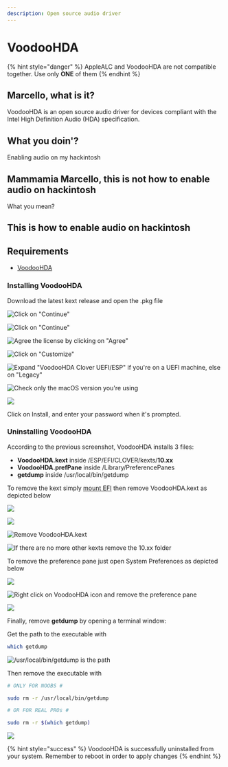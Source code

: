 ```yaml
---
description: Open source audio driver
---
```


# VoodooHDA

{% hint style="danger" %}
AppleALC and VoodooHDA are not compatible together. Use only **ONE** of them
{% endhint %}

## Marcello, what is it?

VoodooHDA is an open source audio driver for devices compliant with the Intel High Definition Audio \(HDA\) specification.

## What you doin'?

Enabling audio on my hackintosh

## Mammamia Marcello, this is not how to enable audio on hackintosh

What you mean?

## This is how to enable audio on hackintosh

## Requirements

* [VoodooHDA](https://github.com/chris1111/VoodooHDA-2.9.2-Clover-V15/releases)

### Installing VoodooHDA

Download the latest kext release and open the .pkg file

![Click on &quot;Continue&quot;](../.gitbook/assets/image%20%28122%29.png)

![Click on &quot;Continue&quot;](../.gitbook/assets/image%20%28108%29.png)

![Agree the license by clicking on &quot;Agree&quot;](../.gitbook/assets/image%20%2820%29.png)

![Click on &quot;Customize&quot;](../.gitbook/assets/image%20%2821%29.png)

![Expand &quot;VoodooHDA Clover UEFI/ESP&quot; if you&apos;re on a UEFI machine, else on &quot;Legacy&quot;](../.gitbook/assets/image%20%2855%29.png)

![Check only the macOS version you&apos;re using ](../.gitbook/assets/image%20%2870%29.png)

![](../.gitbook/assets/image%20%2825%29.png)

Click on Install, and enter your password when it's prompted.



### Uninstalling VoodooHDA

According to the previous screenshot, VoodooHDA installs 3 files:

* **VoodooHDA.kext** inside /ESP/EFI/CLOVER/kexts/**10.xx**
* **VoodooHDA.prefPane** inside /Library/PreferencePanes
* **getdump** inside /usr/local/bin/getdump

To remove the kext simply [mount EFI](../bootloaders/mount-efi.md) then remove VoodooHDA.kext as depicted below

![](../.gitbook/assets/image%20%2869%29.png)

![](../.gitbook/assets/image%20%2816%29.png)

![Remove VoodooHDA.kext](../.gitbook/assets/image%20%2839%29.png)

![If there are no more other kexts remove the 10.xx folder ](../.gitbook/assets/image%20%2830%29.png)

To remove the preference pane just open System Preferences as depicted below

![](../.gitbook/assets/image%20%2829%29.png)

![Right click on VoodooHDA icon and remove the preference pane](../.gitbook/assets/image%20%28139%29.png)

![](../.gitbook/assets/image%20%2866%29.png)

Finally, remove **getdump** by opening a terminal window:

Get the path to the executable with

```bash
which getdump
```

![/usr/local/bin/getdump is the path](../.gitbook/assets/image%20%286%29.png)

Then remove the executable with

```bash
# ONLY FOR NOOBS #

sudo rm -r /usr/local/bin/getdump

# OR FOR REAL PROs #

sudo rm -r $(which getdump)
```

![](../.gitbook/assets/image%20%28138%29.png)

{% hint style="success" %}
VoodooHDA is successfully uninstalled from your system. Remember to reboot in order to apply changes
{% endhint %}











### 










